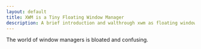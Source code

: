```yaml
---
layout: default
title: XWM is a Tiny Floating Window Manager
description: A brief introduction and walthrough xwm as floating window manger.
---
```


The world of window managers is bloated and confusing.  
